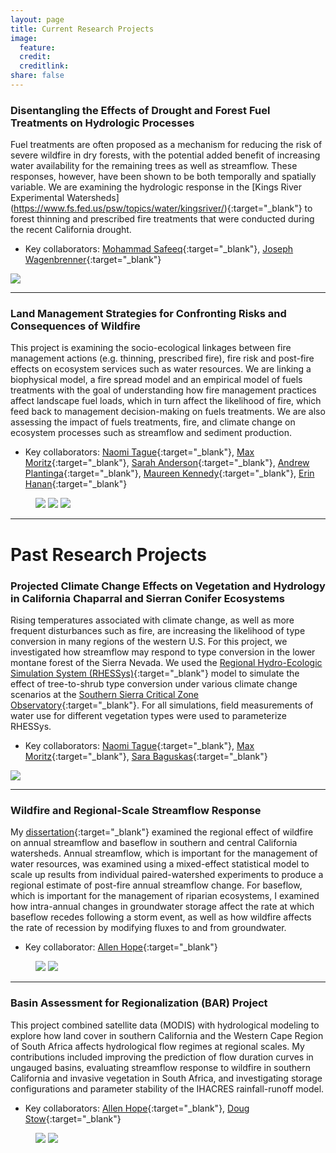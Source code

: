 ```yaml
---
layout: page
title: Current Research Projects
image:
  feature:
  credit:
  creditlink:
share: false
---
```


### Disentangling the Effects of Drought and Forest Fuel Treatments on Hydrologic Processes

Fuel treatments are often proposed as a mechanism for reducing the risk of severe wildfire in dry forests, with the potential added benefit of increasing water availability for the remaining trees as well as streamflow. These responses, however, have been shown to be both temporally and spatially variable. We are examining the hydrologic response in the [Kings River Experimental Watersheds] (https://www.fs.fed.us/psw/topics/water/kingsriver/){:target="_blank"} to forest thinning and prescribed fire treatments that were conducted during the recent California drought.

* Key collaborators: [Mohammad Safeeq](http://ucwater.org/person/mohammadsafeeq){:target="_blank"}, [Joseph Wagenbrenner](https://www.fs.fed.us/rmrs/people/jwagenbrenner){:target="_blank"}

<a href="/images/photo_merced_river.jpg"><img src="/images/photo_merced_river.jpg"></a>

----------

### Land Management Strategies for Confronting Risks and Consequences of Wildfire

This project is examining the socio-ecological linkages between fire management actions (e.g. thinning, prescribed fire), fire risk and post-fire effects on ecosystem services such as water resources. We are linking a biophysical model, a fire spread model and an empirical model of fuels treatments with the goal of understanding how fire management practices affect landscape fuel loads, which in turn affect the likelihood of fire, which feed back to management decision-making on fuels treatments. We are also assessing the impact of fuels treatments, fire, and climate change on ecosystem processes such as streamflow and sediment production.

* Key collaborators: [Naomi Tague](http://www.bren.ucsb.edu/people/Faculty/christina_tague.htm){:target="_blank"}, [Max Moritz](https://www.eri.ucsb.edu/people/max-moritz){:target="_blank"}, [Sarah Anderson](http://fiesta.bren.ucsb.edu/~sanderson/){:target="_blank"}, [Andrew Plantinga](http://www.bren.ucsb.edu/people/Faculty/andrew_plantinga.htm){:target="_blank"}, [Maureen Kennedy](http://faculty.washington.edu/mkenn/){:target="_blank"}, [Erin Hanan](http://erinhanan.com/){:target="_blank"}

<figure class="third">
	<a href="/images/photo_reflection_tree.jpg"><img src="/images/photo_reflection_tree.jpg"></a>
	<a href="/images/photo_kaweah.jpg"><img src="/images/photo_kaweah.jpg"></a>
	<a href="/images/photo_prethinning.jpg"><img src="/images/photo_prethinning.jpg"></a>
</figure>

----------

# Past Research Projects

### Projected Climate Change Effects on Vegetation and Hydrology in California Chaparral and Sierran Conifer Ecosystems

Rising temperatures associated with climate change, as well as more frequent disturbances such as fire, are increasing the likelihood of type conversion in many regions of the western U.S. For this project, we investigated how streamflow may respond to type conversion in the lower montane forest of the Sierra Nevada. We used the [Regional Hydro-Ecologic Simulation System (RHESSys)](https://github.com/RHESSys/RHESSys){:target="_blank"} model to simulate the effect of tree-to-shrub type conversion under various climate change scenarios at the [Southern Sierra Critical Zone Observatory](http://criticalzone.org/sierra/){:target="_blank"}. For all simulations, field measurements of water use for different vegetation types were used to parameterize RHESSys.

* Key collaborators: [Naomi Tague](http://www.bren.ucsb.edu/people/Faculty/christina_tague.htm){:target="_blank"}, [Max Moritz](https://www.eri.ucsb.edu/people/max-moritz){:target="_blank"}, [Sara Baguskas](http://www.sarabaguskas.com/){:target="_blank"}

<a href="/images/photo_sequoia_tree_mortality.jpg"><img src="/images/photo_sequoia_tree_mortality.jpg"></a>

----------

### Wildfire and Regional-Scale Streamflow Response

My [dissertation](/content/bart2014_dissertation.pdf){:target="_blank"} examined the regional effect of wildfire on annual streamflow and baseflow in southern and central California watersheds. Annual streamflow, which is important for the management of water resources, was examined using a mixed-effect statistical model to scale up results from individual paired-watershed experiments to produce a regional estimate of post-fire annual streamflow change. For baseflow, which is important for the management of riparian ecosystems, I examined how intra-annual changes in groundwater storage affect the rate at which baseflow recedes following a storm event, as well as how wildfire affects the rate of recession by modifying fluxes to and from groundwater.

* Key collaborator: [Allen Hope](https://geography.sdsu.edu/people/ahope){:target="_blank"}

<figure class="half">
	<a href="/images/photo_postfire_oak.jpg"><img src="/images/photo_postfire_oak.jpg"></a>
	<a href="/images/photo_big_sur_river.jpg"><img src="/images/photo_big_sur_river.jpg"></a>
</figure>

----------

### Basin Assessment for Regionalization (BAR) Project

This project combined satellite data (MODIS) with hydrological modeling to explore how land cover in southern California and the Western Cape Region of South Africa affects hydrological flow regimes at regional scales. My contributions included improving the prediction of flow duration curves in ungauged basins, evaluating streamflow response to wildfire in southern California and invasive vegetation in South Africa, and investigating storage configurations and parameter stability of the IHACRES rainfall-runoff model.

* Key collaborators: [Allen Hope](https://geography.sdsu.edu/people/ahope){:target="_blank"}, [Doug Stow](https://geography.sdsu.edu/people/dstow){:target="_blank"}

<figure class="half">
	<a href="/images/photo_south_africa_stream.jpg"><img src="/images/photo_south_africa_stream.jpg"></a>
	<a href="/images/photo_south_africa_fynbos.jpg"><img src="/images/photo_south_africa_fynbos.jpg"></a>
</figure>

